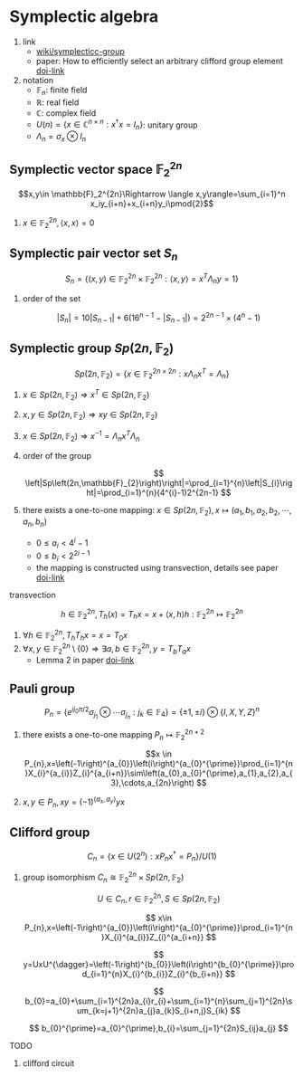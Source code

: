 # Symplectic algebra

1. link
    * [wiki/symplecticc-group](https://en.wikipedia.org/wiki/Symplectic_group)
    * paper: How to efficiently select an arbitrary clifford group element [doi-link](https://doi.org/10.1063%2F1.4903507)
2. notation
    * $\mathbb{F}_n$: finite field
    * $\mathbb{R}$: real field
    * $\mathbb{C}$: complex field
    * $U(n)=\left\{x\in\mathbb{C}^{n\times n}:x^\dagger x=I_n \right\}$: unitary group
    * $\Lambda_n=\sigma_x\otimes I_n$

## Symplectic vector space $\mathbb{F}_2^{2n}$

$$x,y\in \mathbb{F}_2^{2n}\Rightarrow \langle x,y\rangle=\sum_{i=1}^n x_iy_{i+n}+x_{i+n}y_i\pmod{2}$$

1. $x\in\mathbb{F}_2^{2n},\langle x,x\rangle=0$

## Symplectic pair vector set $S_n$

$$S_{n}=\left\{ \left(x,y\right)\in\mathbb{F}_{2}^{2n}\times\mathbb{F}_{2}^{2n}:\langle x,y\rangle=x^{T}\Lambda_{n}y=1\right\} $$

1. order of the set

    $$ \left|S_{n}\right|=10\left|S_{n-1}\right|+6\left(16^{n-1}-\left|S_{n-1}\right|\right)=2^{2n-1}\times\left(4^{n}-1\right) $$

## Symplectic group $Sp(2n,\mathbb{F}_2)$

$$Sp\left(2n,\mathbb{F}_{2}\right)=\left\{ x\in\mathbb{F}_{2}^{2n\times2n}:x\Lambda_{n}x^{T}=\Lambda_{n}\right\}$$

1. $x\in Sp\left(2n,\mathbb{F}_{2}\right)\Rightarrow x^{T}\in Sp\left(2n,\mathbb{F}_{2}\right)$
2. $x,y\in Sp\left(2n,\mathbb{F}_{2}\right)\Rightarrow xy\in Sp\left(2n,\mathbb{F}_{2}\right)$
3. $x\in Sp\left(2n,\mathbb{F}_{2}\right)\Rightarrow x^{-1}=\Lambda_{n}x^{T}\Lambda_{n}$
4. order of the group

    $$ \left|Sp\left(2n,\mathbb{F}_{2}\right)\right|=\prod_{i=1}^{n}\left|S_{i}\right|=\prod_{i=1}^{n}(4^{i}-1)2^{2n-1} $$

5. there exists a one-to-one mapping: $x\in Sp\left(2n,\mathbb{F}_{2}\right),x\mapsto\left(a_{1},b_{1},a_{2},b_{2},\cdots,a_{n},b_{n}\right)$
    * $0\leq a_{i}<4^{i}-1$
    * $0\leq b_{i}<2^{2i-1}$
    * the mapping is constructed using transvection, details see paper [doi-link](https://doi.org/10.1063%2F1.4903507)

transvection

$$h\in\mathbb{F}_{2}^{2n},T_{h}\left(x\right)=T_{h}x=x+\langle x,h\rangle h:\mathbb{F}_{2}^{2n}
\mapsto\mathbb{F}_{2}^{2n}$$

1. $\forall h\in\mathbb{F}_{2}^{2n},T_{h}T_{h}x=x=T_{0}x$
2. $\forall x,y\in\mathbb{F}_{2}^{2n}\setminus\left\{ 0\right\} \Rightarrow\exists a,b\in\mathbb{F}_{2}^{2n},y=T_{b}T_{a}x$
    * Lemma 2 in paper [doi-link](https://doi.org/10.1063%2F1.4903507)

## Pauli group

$$P_{n}=\left\{ e^{ij_{0}\pi/2}\sigma_{j_{1}}\otimes\cdots\sigma_{j_{n}}:j_{k}\in\mathbb{F}_{4}\right\} =\left\{ \pm1,\pm i\right\} \otimes\left\{ I,X,Y,Z\right\} ^{n}$$

1. there exists a one-to-one mapping $P_{n}\mapsto\mathbb{F}_{2}^{2n+2}$

     $$x \in P_{n},x=\left(-1\right)^{a_{0}}\left(i\right)^{a_{0}^{\prime}}\prod_{i=1}^{n}X_{i}^{a_{i}}Z_{i}^{a_{i+n}}\sim\left(a_{0},a_{0}^{\prime},a_{1},a_{2},a_{3},\cdots,a_{2n}\right) $$

2. $x,y\in P_{n},xy=\left(-1\right)^{\langle a_{x},a_{y}\rangle}yx$

## Clifford group

$$C_{n}=\left\{ x\in U\left(2^{n}\right):xP_{n}x^{\dagger}=P_{n}\right\} /U\left(1\right)$$

1. group isomorphism $C_{n}\cong\mathbb{F}_{2}^{2n}\times Sp\left(2n,\mathbb{F}_{2}\right)$

    $$ U\in C_{n},r\in\mathbb{F}_{2}^{2n},S\in Sp\left(2n,\mathbb{F}_{2}\right) $$

    $$ x\in P_{n},x=\left(-1\right)^{a_{0}}\left(i\right)^{a_{0}^{\prime}}\prod_{i=1}^{n}X_{i}^{a_{i}}Z_{i}^{a_{i+n}} $$

    $$ y=UxU^{\dagger}=\left(-1\right)^{b_{0}}\left(i\right)^{b_{0}^{\prime}}\prod_{i=1}^{n}X_{i}^{b_{i}}Z_{i}^{b_{i+n}} $$

    $$ b_{0}=a_{0}+\sum_{i=1}^{2n}a_{i}r_{i}+\sum_{i=1}^{n}\sum_{j=1}^{2n}\sum_{k=j+1}^{2n}a_{j}a_{k}S_{i+n,j}S_{ik} $$

    $$ b_{0}^{\prime}=a_{0}^{\prime},b_{i}=\sum_{j=1}^{2n}S_{ij}a_{j} $$

TODO

1. clifford circuit

